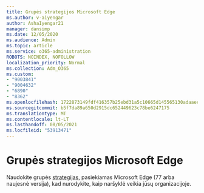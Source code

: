 ```yaml
---
title: Grupės strategijos Microsoft Edge
ms.author: v-aiyengar
author: AshaIyengar21
manager: dansimp
ms.date: 12/05/2020
ms.audience: Admin
ms.topic: article
ms.service: o365-administration
ROBOTS: NOINDEX, NOFOLLOW
localization_priority: Normal
ms.collection: Adm_O365
ms.custom:
- "9003841"
- "9004632"
- "6890"
- "8362"
ms.openlocfilehash: 1722873149fdf416357b25ebd31a5c10665d145565130adaaee6cee30af0bdcb
ms.sourcegitcommit: b5f7da89a650d2915dc652449623c78be6247175
ms.translationtype: MT
ms.contentlocale: lt-LT
ms.lasthandoff: 08/05/2021
ms.locfileid: "53913471"
---
```

# <a name="group-policies-in-microsoft-edge"></a>Grupės strategijos Microsoft Edge

Naudokite grupės [strategijas,](https://go.microsoft.com/fwlink/?linkid=2134623) pasiekiamas Microsoft Edge (77 arba naujesnė versija), kad nurodykite, kaip naršyklė veikia jūsų organizacijoje.